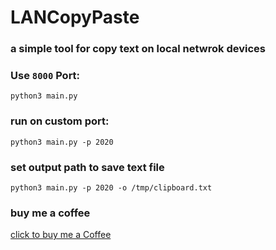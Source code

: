 # LANCopyPaste

### a simple tool for copy text on local netwrok devices

### Use `8000` Port:

```
python3 main.py
```

### run on custom port:
```
python3 main.py -p 2020
```

### set output path to save text file
```
python3 main.py -p 2020 -o /tmp/clipboard.txt
```

### buy me a coffee
[click to buy me a Coffee](https://bmc.link/mohsenparandvar)